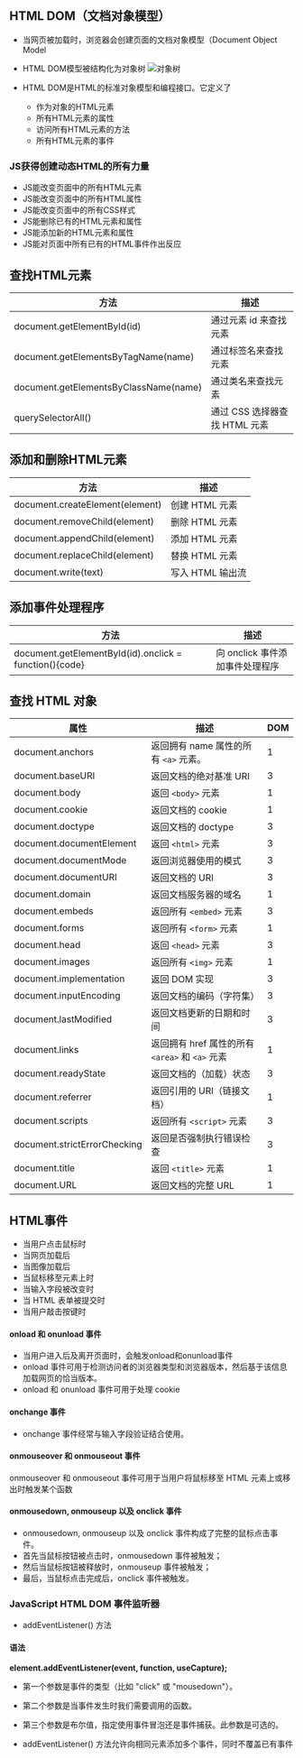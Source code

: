## HTML DOM（文档对象模型）
- 当网页被加载时，浏览器会创建页面的文档对象模型（Document Object Model
- HTML DOM模型被结构化为对象树
![对象树](https://i.loli.net/2019/11/28/DRoquZf3jx7UkXJ.png)

- HTML DOM是HTML的标准对象模型和编程接口。它定义了
  - 作为对象的HTML元素
  - 所有HTML元素的属性
  - 访问所有HTML元素的方法
  - 所有HTML元素的事件

### JS获得创建动态HTML的所有力量

- JS能改变页面中的所有HTML元素
- JS能改变页面中的所有HTML属性
- JS能改变页面中的所有CSS样式
- JS能删除已有的HTML元素和属性
- JS能添加新的HTML元素和属性
 - JS能对页面中所有已有的HTML事件作出反应

## 查找HTML元素
方法  |描述
--|--
document.getElementById(id)|通过元素 id 来查找元素
document.getElementsByTagName(name) |通过标签名来查找元素
document.getElementsByClassName(name)|通过类名来查找元素
querySelectorAll()|通过 CSS 选择器查找 HTML 元素



## 添加和删除HTML元素

方法  |描述
--|--
document.createElement(element)	|创建 HTML 元素
document.removeChild(element) |删除 HTML 元素
document.appendChild(element)|添加 HTML 元素
document.replaceChild(element)	|替换 HTML 元素
document.write(text)|	写入 HTML 输出流

## 添加事件处理程序
方法	| 描述
--|--
document.getElementById(id).onclick = function(){code}	| 向 onclick 事件添加事件处理程序


## 查找 HTML 对象

属性	| 描述	| DOM
--|--|--
document.anchors	|返回拥有 name 属性的所有 `<a>` 元素。|	1
document.baseURI	|返回文档的绝对基准 URI	|3
document.body	|返回 `<body>` 元素	|1
document.cookie	|返回文档的 cookie	|1
document.doctype	|返回文档的 doctype	|3
document.documentElement	|返回 `<html>` 元素	|3
document.documentMode	|返回浏览器使用的模式	|3
document.documentURI	|返回文档的 URI	|3
document.domain	|返回文档服务器的域名	|1
document.embeds	|返回所有 `<embed>` 元素	|3
document.forms	|返回所有 `<form>` 元素	|1
document.head	|返回 `<head>` 元素	|3
document.images|	返回所有 `<img>` 元素|	1
document.implementation|	返回 DOM 实现|	3
document.inputEncoding|	返回文档的编码（字符集）	|3
document.lastModified	|返回文档更新的日期和时间|	3
document.links	|返回拥有 href 属性的所有 `<area>` 和 `<a>` 元素|1
document.readyState	|返回文档的（加载）状态	|3
document.referrer	|返回引用的 URI（链接文档）|	1
document.scripts	|返回所有 `<script>` 元素	|3
document.strictErrorChecking	|返回是否强制执行错误检查	|3
document.title	|返回 `<title>` 元素	|1
document.URL	|返回文档的完整 URL|1


## HTML事件
- 当用户点击鼠标时
- 当网页加载后
- 当图像加载后
- 当鼠标移至元素上时
- 当输入字段被改变时
- 当 HTML 表单被提交时
- 当用户敲击按键时



#### onload 和 onunload 事件
- 当用户进入后及离开页面时，会触发onload和onunload事件
- onload 事件可用于检测访问者的浏览器类型和浏览器版本，然后基于该信息加载网页的恰当版本。
- onload 和 onunload 事件可用于处理 cookie
#### onchange 事件
- onchange 事件经常与输入字段验证结合使用。
#### onmouseover 和 onmouseout 事件
onmouseover 和 onmouseout 事件可用于当用户将鼠标移至 HTML 元素上或移出时触发某个函数
#### onmousedown, onmouseup 以及 onclick 事件
- onmousedown, onmouseup 以及 onclick 事件构成了完整的鼠标点击事件。
- 首先当鼠标按钮被点击时，onmousedown 事件被触发；
- 然后当鼠标按钮被释放时，onmouseup 事件被触发；
- 最后，当鼠标点击完成后，onclick 事件被触发。


### JavaScript HTML DOM 事件监听器
- addEventListener() 方法
#### 语法
**element.addEventListener(event, function, useCapture);**
  - 第一个参数是事件的类型（比如 "click" 或 "mousedown"）。
  - 第二个参数是当事件发生时我们需要调用的函数。
  - 第三个参数是布尔值，指定使用事件冒泡还是事件捕获。此参数是可选的。

- addEventListener() 方法允许向相同元素添加多个事件，同时不覆盖已有事件
